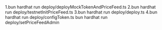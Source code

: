 1.bun hardhat run deploy/deployMockTokenAndPriceFeed.ts
2.bun hardhat run deploy/testnetInitPriceFeed.ts
3.bun hardhat run deploy/deploy.ts
4.bun hardhat run deploy/configToken.ts
bun hardhat run deploy/setPriceFeedAdmin